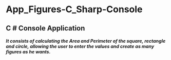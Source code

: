 # App_Figures-C_Sharp-Console

<h2>C # Console Application</h2>

<h5>
  It consists of calculating the Area and Perimeter of the square, rectangle and circle, allowing the user to enter the values and create as many figures as he wants.
</h5>
